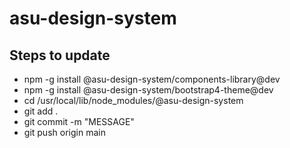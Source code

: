 # asu-design-system

## Steps to update
- npm -g install @asu-design-system/components-library@dev
- npm -g install @asu-design-system/bootstrap4-theme@dev
- cd /usr/local/lib/node_modules/@asu-design-system
- git add .
- git commit -m "MESSAGE"
- git push origin main